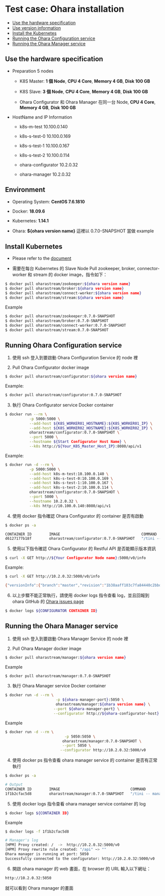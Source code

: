 # Test case: Ohara installation

- [Use the hardware specification](#use-the-hardware-specification)
- [Use version information](#use-version-information)
- [Install the Kubernetes](#install-the-kubernetes)
- [Running the Ohara Configuration service](#running-the-ohara-configuration-service)
- [Running the Ohara Manager service](#running-the-ohara-manager-service)

## Use the hardware specification

- Preparation 5 nodes

  - K8S Master: **1 個 Node**, **CPU 4 Core**, **Memory 4 GB**, **Disk 100 GB**

  - K8S Slave: **3 個 Node**, **CPU 4 Core**, **Memory 4 GB**, **Disk 100 GB**

  - Ohara Configurator 和 Ohara Manager 在同一台 Node, **CPU 4 Core**, **Memory 4 GB**, **Disk 100 GB**

- HostName and IP Information

  - k8s-m-test 10.100.0.140

  - k8s-s-test-0 10.100.0.169

  - k8s-s-test-1 10.100.0.167

  - k8s-s-test-2 10.100.0.114

  - ohara-configurator 10.2.0.32

  - ohara-manager 10.2.0.32

## Environment

- Operating System: **CentOS 7.6.1810**

- Docker: **18.09.6**

- Kubernetes: **1.14.1**

- Ohara: **\${ohara version name}** 這裡以 0.7.0-SNAPSHOT 當做 example

## Install Kubernetes

- Please refer to the [document](https://ohara.readthedocs.io/en/latest/user_guide.html#kubernetes)

- 需要在每台 Kubernetes 的 Slave Node Pull zookeeper, broker, connector-worker 和 stream 的 docker image，指令如下：

```sh
$ docker pull oharastream/zookeeper:${ohara version name}
$ docker pull oharastream/broker:${ohara version name}
$ docker pull oharastream/connect-worker:${ohara version name}
$ docker pull oharastream/stream:${ohara version name}
```

Example

```sh
$ docker pull oharastream/zookeeper:0.7.0-SNAPSHOT
$ docker pull oharastream/broker:0.7.0-SNAPSHOT
$ docker pull oharastream/connect-worker:0.7.0-SNAPSHOT
$ docker pull oharastream/stream:0.7.0-SNAPSHOT
```

## Running Ohara Configuration service

1. 使用 ssh 登入到要啟動 Ohara Configuration Service 的 node 裡

2. Pull Ohara Configurator docker image

```sh
$ docker pull oharastream/configurator:${ohara version name}
```

Example:

```sh
$ docker pull oharastream/configurator:0.7.0-SNAPSHOT
```

3. 執行 Ohara Configurator service Docker container

```sh
$ docker run --rm \
           -p 5000:5000 \
           --add-host ${K8S_WORKER01_HOSTNAME}:${K8S_WORKER01_IP} \
           --add-host ${K8S_WORKER02_HOSTNAME}:${K8S_WORKER02_IP} \
           oharastream/configurator:0.7.0-SNAPSHOT \
           --port 5000 \
           --hostname ${Start Configurator Host Name} \
           --k8s http://${Your_K8S_Master_Host_IP}:8080/api/v1
```

Example:

```sh
$ docker run -d --rm \
           -p 5000:5000 \
           --add-host k8s-m-test:10.100.0.140 \
           --add-host k8s-s-test-0:10.100.0.169 \
           --add-host k8s-s-test-1:10.100.0.167 \
           --add-host k8s-s-test-2:10.100.0.114 \
           oharastream/configurator:0.7.0-SNAPSHOT \
           --port 5000 \
           --hostname 10.2.0.32 \
           --k8s http://10.100.0.140:8080/api/v1
```

4. 使用 docker 指令確認 Ohara Configurator 的 container 是否有啟動

```sh
$ docker ps -a

CONTAINER ID        IMAGE                                     COMMAND                  CREATED             STATUS              PORTS                    NAMES
d6127177b18f        oharastream/configurator:0.7.0-SNAPSHOT   "/tini -- configurat…"   About an hour ago   Up About an hour    0.0.0.0:5000->5000/tcp   adoring_bartik
```

5. 使用以下指令確認 Ohara Configurator 的 Restful API 是否能顯示版本資訊

```sh
$ curl -X GET http://${Your Configurator Node name}:5000/v0/info
```

Example:

```sh
$ curl -X GET http://10.2.0.32:5000/v0/info

{"versionInfo":{"branch":"master","revision":"1b38aaff103c7fa84440c2bbdfc7699eafb0716f","version":"0.7.0-SNAPSHOT","date":"2019-08-17 17:09:26","user":"root"},"mode":"K8S"}
```

6. 以上步驟不能正常執行，請使用 docker logs 指令查看 log，並且回報到 ohara GitHub 的 [Ohara issues page](https://github.com/oharastream/ohara/issues)

```sh
$ docker logs ${CONFIGURATOR CONTAINER ID}
```

## Running the Ohara Manager service

1. 使用 ssh 登入到要啟動 Ohara Manager Service 的 node 裡

2. Pull Ohara Manager docker image

```sh
$ docker pull oharastream/manager:${ohara version name}
```

Example

```sh
$ docker pull oharastream/manager:0.7.0-SNAPSHOT
```

3.  執行 Ohara Manager service Docker container

```sh
$ docker run -d --rm \
                       -p ${ohara-manager-port}:5050 \
                       oharastream/manager:${ohara version name} \
                      --port ${ohara-manager-port} \
                      --configurator http://${ohara-configurator-host}:${ohara-configurator-port}/v0
```

Example

```sh
$ docker run -d --rm \
                           -p 5050:5050 \
                          oharastream/manager:0.7.0-SNAPSHOT \
                          --port 5050 \
                         --configurator http://10.2.0.32:5000/v0
```

4. 使用 docker ps 指令查看 ohara manager service 的 container 是否有正常執行

```sh
$ docker ps -a

# Output
CONTAINER ID        IMAGE                                COMMAND                  CREATED             STATUS              PORTS                    NAMES
1f1b2cfac5d8        oharastream/manager:0.7.0-SNAPSHOT   "/tini -- manager.sh…"   4 seconds ago       Up 3 seconds        0.0.0.0:5050->5050/tcp   sleepy_nightingale
```

5. 使用 docker logs 指令查看 ohara manager service container 的 log

```sh
$ docker logs ${CONTAINER ID}
```

Example

```sh
$ docker logs -f 1f1b2cfac5d8

# Manager's log
[HPM] Proxy created: /  ->  http://10.2.0.32:5000/v0
[HPM] Proxy rewrite rule created: "/api" ~> ""
Ohara manager is running at port: 5050
Successfully connected to the configurator: http://10.2.0.32:5000/v0
```

6.  開啟 ohara manager 的 web 畫面，在 browser 的 URL 輸入以下網址：

```sh
http://10.2.0.32:5050
```

就可以看到 Ohara manager 的畫面
